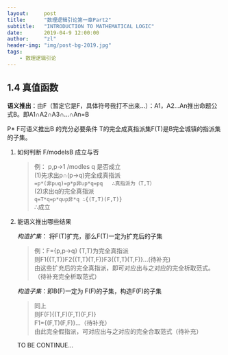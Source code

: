 ```yaml
---
layout:     post
title:      "数理逻辑引论第一章Part2"
subtitle:   "INTRODUCTION TO MATHEMATICAL LOGIC"
date:       2019-04-9 12:00:00
author:     "zl"
header-img: "img/post-bg-2019.jpg"
tags:
    - 数理逻辑引论
---
```


## 1.4 真值函数

**语义推出**：由F（暂定它是F，具体符号我打不出来...）：A1，A2...An推出命题公式B。即A1∩A2∩A3∩...∩An=B

P*  F可语义推出B 的充分必要条件 T的完全成真指派集F(T)是B完全城镇的指派集的子集。

1. 如何判断 F/modelsB 成立与否
   >例： p,p->1 /modles q 是否成立  
   (1)先求出p∩(p->q)完全成真指派    
     `=p*(非p∪q)=p*p非∪p*q=pq   ∴真指派为（T,T）`    
    (2)求出q的完全真指派    
    `q=T*q=p*q∪p非*q ∴{(T,T)(F,T)}`     
    ∴成立

2. 能语义推出哪些结果

    *构造扩集*： 将F(T)扩充，那么F(T)一定为扩充后的子集
    >例：F={p,p->q}  (T,T)为完全真指派  
    则F1{(T,T)}F2{(T,T)(T,F)}F3{(T,T)(T,F)}...(待补充)  
    由这些扩充后的完全真指派，即可对应出与之对应的完全析取范式。（待补充完全析取范式）

    *构造子集*：即B(F)一定为 F(F)的子集，构造F(F)的子集
    >同上   
    则F(F){(T,F)(F,T)(F,F)}    
    F1={(F,T)(F,F)}...（待补充）    
    由此完全假指派，可对应出与之对应的完全合取范式（待补充）

    TO BE CONTINUE...

